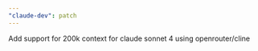 ```yaml
---
"claude-dev": patch
---
```


Add support for 200k context for claude sonnet 4 using openrouter/cline
